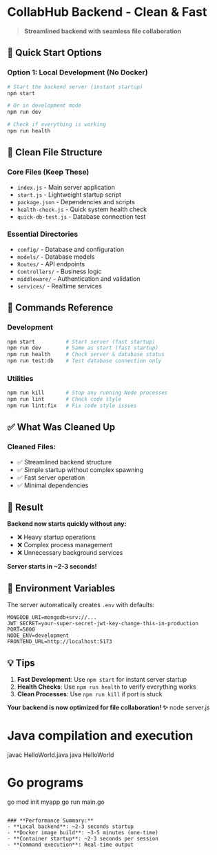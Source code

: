 # CollabHub Backend - Clean & Fast

> **Streamlined backend with seamless file collaboration**

## 🚀 Quick Start Options

### **Option 1: Local Development (No Docker)**
```bash
# Start the backend server (instant startup)
npm start

# Or in development mode
npm run dev

# Check if everything is working
npm run health
```



## 📁 Clean File Structure

### **Core Files (Keep These)**
- `index.js` - Main server application
- `start.js` - Lightweight startup script
- `package.json` - Dependencies and scripts
- `health-check.js` - Quick system health check
- `quick-db-test.js` - Database connection test

### **Essential Directories**
- `config/` - Database and configuration
- `models/` - Database models
- `Routes/` - API endpoints
- `Controllers/` - Business logic
- `middleware/` - Authentication and validation
- `services/` - Realtime services



## 🎯 Commands Reference

### **Development**
```bash
npm start          # Start server (fast startup)
npm run dev        # Same as start (fast startup)
npm run health     # Check server & database status
npm run test:db    # Test database connection only
```



### **Utilities**
```bash
npm run kill       # Stop any running Node processes
npm run lint       # Check code style
npm run lint:fix   # Fix code style issues
```

## ✅ What Was Cleaned Up

### **Cleaned Files:**
- ✅ Streamlined backend structure
- ✅ Simple startup without complex spawning
- ✅ Fast server operation
- ✅ Minimal dependencies

## 🎉 Result

**Backend now starts quickly without any:**
- ❌ Heavy startup operations
- ❌ Complex process management
- ❌ Unnecessary background services

**Server starts in ~2-3 seconds!**

## 🔧 Environment Variables

The server automatically creates `.env` with defaults:

```env
MONGODB_URI=mongodb+srv://...
JWT_SECRET=your-super-secret-jwt-key-change-this-in-production
PORT=5000
NODE_ENV=development
FRONTEND_URL=http://localhost:5173
```

## 💡 Tips

1. **Fast Development**: Use `npm start` for instant server startup
2. **Health Checks**: Use `npm run health` to verify everything works
3. **Clean Processes**: Use `npm run kill` if port is stuck

**Your backend is now optimized for file collaboration! ✨**
node server.js

# Java compilation and execution
javac HelloWorld.java
java HelloWorld

# Go programs
go mod init myapp
go run main.go
```

### **Performance Summary:**
- **Local backend**: ~2-3 seconds startup
- **Docker image build**: ~3-5 minutes (one-time)
- **Container startup**: ~2-3 seconds per session
- **Command execution**: Real-time output 